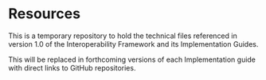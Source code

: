 # Resources

This is a temporary repository to hold the technical files referenced in version 1.0 of the Interoperability Framework and its Implementation Guides.

This will be replaced in forthcoming versions of each Implementation guide with direct links to GitHub repositories.
